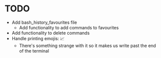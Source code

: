 # TODO

* Add bash_history_favourites file
    * Add functionality to add commands to favourites
* Add functionality to delete commands
* Handle printing emojis: 📈
  * There's something strange with it so it makes us write past the end of the terminal